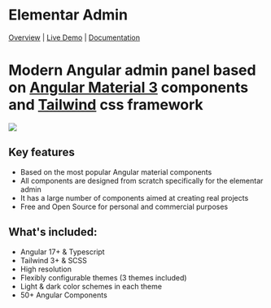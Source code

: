 # Elementar Admin

[Overview](https://elementarui.com) | [Live Demo](https://demo.elementarui.com) | [Documentation](https://elementarui.com/documentation)

# Modern Angular admin panel based on [Angular Material 3](https://material.angular.io) components and [Tailwind](https://tailwindcss.com/) css framework

<a target="_blank" href="https://elementarui.com">
  <img src="https://elementarlabs.nyc3.digitaloceanspaces.com/elementar-admin-angular-admin-dasgboard-template.png">
</a>

## Key features

- Based on the most popular Angular material components
- All components are designed from scratch specifically for the elementar admin
- It has a large number of components aimed at creating real projects
- Free and Open Source for personal and commercial purposes

## What's included:

- Angular 17+ & Typescript
- Tailwind 3+ & SCSS
- High resolution
- Flexibly configurable themes (3 themes included)
- Light & dark color schemes in each theme
- 50+ Angular Components
